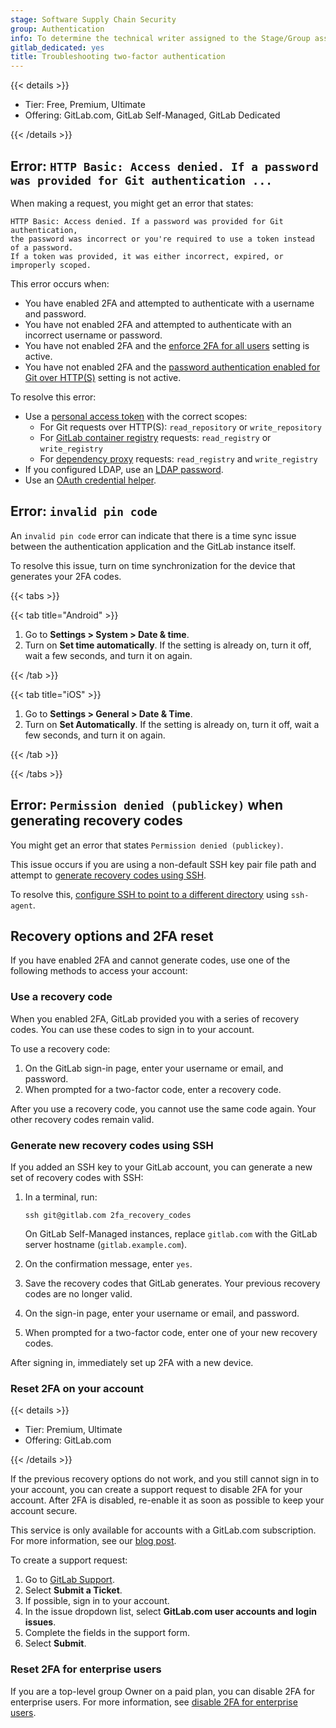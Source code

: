 ```yaml
---
stage: Software Supply Chain Security
group: Authentication
info: To determine the technical writer assigned to the Stage/Group associated with this page, see https://handbook.gitlab.com/handbook/product/ux/technical-writing/#assignments
gitlab_dedicated: yes
title: Troubleshooting two-factor authentication
---
```


{{< details >}}

- Tier: Free, Premium, Ultimate
- Offering: GitLab.com, GitLab Self-Managed, GitLab Dedicated

{{< /details >}}

## Error: `HTTP Basic: Access denied. If a password was provided for Git authentication ...`

When making a request, you might get an error that states:

```plaintext
HTTP Basic: Access denied. If a password was provided for Git authentication,
the password was incorrect or you're required to use a token instead of a password.
If a token was provided, it was either incorrect, expired, or improperly scoped.
```

This error occurs when:

- You have enabled 2FA and attempted to authenticate with a username and password.
- You have not enabled 2FA and attempted to authenticate with an incorrect username or password.
- You have not enabled 2FA and the [enforce 2FA for all users](../../../security/two_factor_authentication.md#enforce-2fa-for-all-users) setting is active.
- You have not enabled 2FA and the [password authentication enabled for Git over HTTP(S)](../../../administration/settings/sign_in_restrictions.md#password-authentication-enabled)
setting is not active.

To resolve this error:

- Use a [personal access token](../personal_access_tokens.md) with the correct scopes:
  - For Git requests over HTTP(S): `read_repository` or `write_repository`
  - For [GitLab container registry](../../packages/container_registry/authenticate_with_container_registry.md)
  requests: `read_registry` or `write_registry`
  - For [dependency proxy](../../packages/dependency_proxy/_index.md#authenticate-with-the-dependency-proxy-for-container-images)
  requests: `read_registry` and `write_registry`
- If you configured LDAP, use an [LDAP password](../../../administration/auth/ldap/_index.md).
- Use an [OAuth credential helper](two_factor_authentication.md#oauth-credential-helpers).

## Error: `invalid pin code`

An `invalid pin code` error can indicate that there is a time sync issue between the authentication
application and the GitLab instance itself.

To resolve this issue, turn on time synchronization for the device that generates your 2FA codes.

{{< tabs >}}

{{< tab title="Android" >}}

  1. Go to **Settings > System > Date & time**.
  1. Turn on **Set time automatically**. If the setting is already on, turn it off, wait a few seconds, and turn it on again.

{{< /tab >}}

{{< tab title="iOS" >}}

  1. Go to **Settings > General > Date & Time**.
  1. Turn on **Set Automatically**. If the setting is already on, turn it off, wait a few seconds, and turn it on again.

{{< /tab >}}

{{< /tabs >}}

## Error: `Permission denied (publickey)` when generating recovery codes

You might get an error that states `Permission denied (publickey)`.

This issue occurs if you are using a non-default SSH key pair file path and attempt to
[generate recovery codes using SSH](two_factor_authentication_troubleshooting.md#generate-new-recovery-codes-using-ssh).

To resolve this, [configure SSH to point to a different directory](../../ssh.md#configure-ssh-to-point-to-a-different-directory) using `ssh-agent`.

## Recovery options and 2FA reset

If you have enabled 2FA and cannot generate codes, use one of the following methods to access your
account:

### Use a recovery code

When you enabled 2FA, GitLab provided you with a series of recovery codes. You can use these codes to sign in to your account.

To use a recovery code:

1. On the GitLab sign-in page, enter your username or email, and password.
1. When prompted for a two-factor code, enter a recovery code.

After you use a recovery code, you cannot use the same code again.
Your other recovery codes remain valid.

### Generate new recovery codes using SSH

If you added an SSH key to your GitLab account, you can generate a new set of recovery codes with SSH:

1. In a terminal, run:

   ```shell
   ssh git@gitlab.com 2fa_recovery_codes
   ```

   On GitLab Self-Managed instances, replace `gitlab.com` with the GitLab server hostname (`gitlab.example.com`).

1. On the confirmation message, enter `yes`.
1. Save the recovery codes that GitLab generates. Your previous recovery codes are no longer valid.
1. On the sign-in page, enter your username or email, and password.
1. When prompted for a two-factor code, enter one of your new recovery codes.

After signing in, immediately set up 2FA with a new device.

### Reset 2FA on your account

{{< details >}}

- Tier: Premium, Ultimate
- Offering: GitLab.com

{{< /details >}}

If the previous recovery options do not work, and you still cannot sign in to your account,
you can create a support request to disable 2FA for your account.
After 2FA is disabled, re-enable it as soon as possible to keep your account secure.

This service is only available for accounts with a GitLab.com subscription. For more information, see our
[blog post](https://about.gitlab.com/blog/2020/08/04/gitlab-support-no-longer-processing-mfa-resets-for-free-users/).

To create a support request:

1. Go to [GitLab Support](https://support.gitlab.com).
1. Select **Submit a Ticket**.
1. If possible, sign in to your account.
1. In the issue dropdown list, select **GitLab.com user accounts and login issues**.
1. Complete the fields in the support form.
1. Select **Submit**.

### Reset 2FA for enterprise users

If you are a top-level group Owner on a paid plan, you can disable 2FA for enterprise users.
For more information, see [disable 2FA for enterprise users](../../../security/two_factor_authentication.md#enterprise-users).
